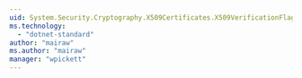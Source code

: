```yaml
---
uid: System.Security.Cryptography.X509Certificates.X509VerificationFlags
ms.technology: 
  - "dotnet-standard"
author: "mairaw"
ms.author: "mairaw"
manager: "wpickett"
---
```


